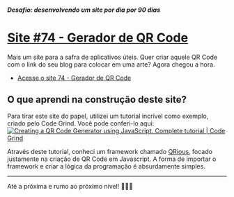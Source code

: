 ##### Desafio: desenvolvendo um site por dia por 90 dias 

# [Site #74 - Gerador de QR Code](https://www.dorlyneto.com/90sites/74-gerador-qr-code)

Mais um site para a safra de aplicativos úteis. Quer criar aquele QR Code com o link do seu blog para colocar em uma arte? Agora chegou a hora.
* [Acesse o site 74 - Gerador de QR Code](https://www.dorlyneto.com/90sites/74-gerador-qr-code)

## O que aprendi na construção deste site?

Para tirar este site do papel, utilizei um tutorial incrível como exemplo, criado pelo Code Grind. Você pode conferi-lo aqui:
[![Creating a QR Code Generator using JavaScript. Complete tutorial | Code Grind](https://img.youtube.com/vi/mOQrjR0FBUc/0.jpg)](https://www.youtube.com/watch?v=mOQrjR0FBUc)

Através deste tutorial, conheci um framework chamado [QRious](https://github.com/neocotic/qrious), focado justamente na criação de QR Code em Javascript. A forma de importar o framework e criar a lógica da programação é absurdamente simples.

---

Até a próxima e rumo ao próximo nível! 🚀🚀🚀